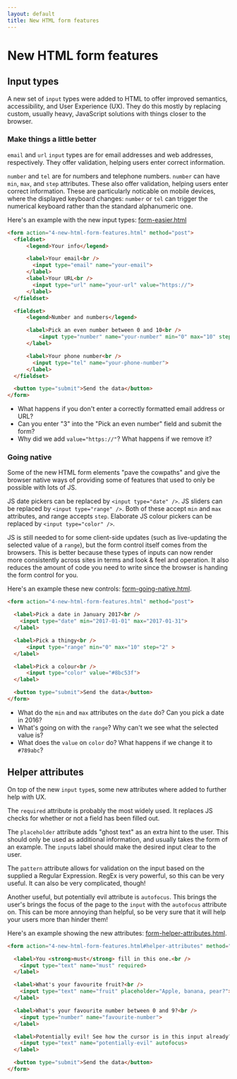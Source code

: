 ```yaml
---
layout: default
title: New HTML form features
---
```


# New HTML form features

## Input types

A new set of `input` types were added to HTML to offer improved semantics, accessibility, and User Experience (UX). They do this mostly by replacing custom, usually heavy, JavaScript solutions with things closer to the browser.

### Make things a little better

`email` and `url` `input` types are for email addresses and web addresses, respectively. They offer validation, helping users enter correct information.

`number` and `tel` are for numbers and telephone numbers. `number` can have `min`, `max`, and `step` attributes. These also offer validation, helping users enter correct information. These are particularly noticable on mobile devices, where the displayed keyboard changes: `number` or `tel` can trigger the numerical keyboard rather than the standard alphanumeric one.

Here's an example with the new input types: [form-easier.html](form-easier.html)

```html
<form action="4-new-html-form-features.html" method="post">
  <fieldset>
      <legend>Your info</legend>

      <label>Your email<br />
        <input type="email" name="your-email">
      </label>
      <label>Your URL<br />
        <input type="url" name="your-url" value="https://">
      </label>
  </fieldset>

  <fieldset>
      <legend>Number and numbers</legend>

      <label>Pick an even number between 0 and 10<br />
          <input type="number" name="your-number" min="0" max="10" step="2">
      </label>

      <label>Your phone number<br />
        <input type="tel" name="your-phone-number">
      </label>
  </fieldset>

  <button type="submit">Send the data</button>
</form>
```

* What happens if you don't enter a correctly formatted email address or URL?
* Can you enter "3" into the "Pick an even number" field and submit the form?
* Why did we add `value="https://"`? What happens if we remove it?

### Going native

Some of the new HTML form elements "pave the cowpaths" and give the browser native ways of providing some of features that used to only be possible with lots of JS.

JS date pickers can be replaced by `<input type="date" />`. JS sliders can be replaced by `<input type="range" />`. Both of these accept `min` and `max` attributes, and range accepts `step`. Elaborate JS colour pickers can be replaced by `<input type="color" />`.

JS is still needed to for some client-side updates (such as live-updating the selected value of a `range`), but the form control itself comes from the browsers. This is better because these types of inputs can now render more consistently across sites in terms and look & feel and operation. It also reduces the amount of code you need to write since the browser is handing the form control for you.

Here's an example these new controls: [form-going-native.html](form-going-native.html).

```html
<form action="4-new-html-form-features.html" method="post">

  <label>Pick a date in January 2017<br />
    <input type="date" min="2017-01-01" max="2017-01-31">
  </label>

  <label>Pick a thingy<br />
      <input type="range" min="0" max="10" step="2" >
  </label>

  <label>Pick a colour<br />
      <input type="color" value="#8bc53f">
  </label>

  <button type="submit">Send the data</button>
</form>
```

* What do the `min` and `max` attributes on the `date` do? Can you pick a date in 2016?
* What's going on with the `range`? Why can't we see what the selected value is?
* What does the `value` on `color` do? What happens if we change it to `#789abc`?

## Helper attributes

On top of the new `input` `type`s, some new attributes where added to further help with UX.

The `required` attribute is probably the most widely used. It replaces JS checks for whether or not a field has been filled out.

The `placeholder` attribute adds "ghost text" as an extra hint to the user. This should only be used as additional information, and usually takes the form of an example. The `input`s label should make the desired input clear to the user.

The `pattern` attribute allows for validation on the input based on the supplied a Regular Expression. RegEx is very powerful, so this can be very useful. It can also be very complicated, though!

Another useful, but potentially evil attribute is `autofocus`. This brings the user's brings the focus of the page to the `input` with the `autofocus` attribute on. This can be more annoying than helpful, so be very sure that it will help your users more than hinder them!

Here's an example showing the new attributes: [form-helper-attributes.html](form-helper-attributes.html).

```html
<form action="4-new-html-form-features.html#helper-attributes" method="post">

  <label>You <strong>must</strong> fill in this one.<br />
    <input type="text" name="must" required>
  </label>

  <label>What's your favourite fruit?<br />
    <input type="text" name="fruit" placeholder="Apple, banana, pear?">
  </label>

  <label>What's your favourite number between 0 and 9?<br />
    <input type="number" name="favourite-number">
  </label>

  <label>Potentially evil! See how the cursor is in this input already? Start typing to see!<br />
    <input type="text" name="potentially-evil" autofocus>
  </label>

  <button type="submit">Send the data</button>
</form>
```

